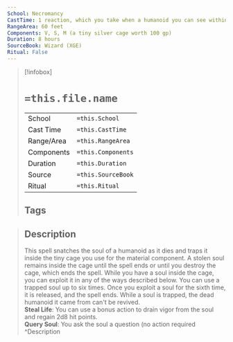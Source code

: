 ```yaml
---
School: Necromancy
CastTime: 1 reaction, which you take when a humanoid you can see within 60 feet of you dies
RangeArea: 60 feet
Components: V, S, M (a tiny silver cage worth 100 gp)
Duration: 8 hours
SourceBook: Wizard (XGE)
Ritual: False
---
```

> [!infobox]
>
> # `=this.file.name`
> |            |                    |
> | ---------- | ------------------ |
> | School     | `=this.School`     |
> | Cast Time  | `=this.CastTime`   |
> | Range/Area | `=this.RangeArea`  |
> | Components | `=this.Components` |
> | Duration   | `=this.Duration`   |
> | Source     | `=this.SourceBook` |
> | Ritual     | `=this.Ritual`     |
>## Tags
>

> ## Description
> This spell snatches the soul of a humanoid as it dies and traps it inside the tiny cage you use for the material component. A stolen soul remains inside the cage until the spell ends or until you destroy the cage, which ends the spell. While you have a soul inside the cage, you can exploit it in any of the ways described below. You can use a trapped soul up to six times. Once you exploit a soul for the sixth time, it is released, and the spell ends. While a soul is trapped, the dead humanoid it came from can't be revived.<br> <b>Steal Life</b>: You can use a bonus action to drain vigor from the soul and regain 2d8 hit points.<br> <b> Query Soul</b>: You ask the soul a question (no action required
> ^Description
